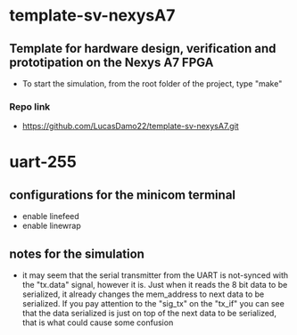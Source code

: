# template-sv-nexysA7
## Template for hardware design, verification and prototipation on the Nexys A7 FPGA
- To start the simulation, from the root folder of the project, type "make"

### Repo link
- https://github.com/LucasDamo22/template-sv-nexysA7.git

# uart-255
## configurations for the minicom terminal
- enable linefeed
- enable linewrap

## notes for the simulation
- it may seem that the serial transmitter from the UART is not-synced with the "tx.data" signal, however it is. Just when it reads the 8 bit data to be serialized, it already changes the mem_address to next data to be serialized. If you pay attention to the "sig_tx" on the "tx_if" you can see that the data serialized is just on top of the next data to be serialized, that is what could cause some confusion